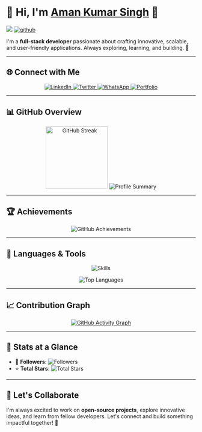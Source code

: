 # 🚀 **Hi, I'm [Aman Kumar Singh](https://www.amankumarsingh.me) 👋**

<p>
  
![](https://komarev.com/ghpvc/?username=amankumarsinghdeveloper&color=blue&label=PROFILE+VIEWS) 
[![github](https://img.shields.io/github/followers/amankumarsinghdeveloper?logo=github&style=plastic)](https://github.com/dionnenoellabarretto?tab=followers)
</p>

I'm a **full-stack developer** passionate about crafting innovative, scalable, and user-friendly applications. Always exploring, learning, and building. 🌟

---

## 🌐 **Connect with Me**

<p align="center">
  <a href="https://www.linkedin.com/in/amankumarsinghdeveloper/" target="_blank" rel="noopener noreferrer">
    <img src="https://img.shields.io/badge/-LinkedIn-blue?style=for-the-badge&logo=linkedin&logoColor=white" alt="LinkedIn" />
  </a>
  <a href="https://x.com/devloper_aman" target="_blank" rel="noopener noreferrer">
    <img src="https://img.shields.io/badge/-Twitter-1DA1F2?style=for-the-badge&logo=twitter&logoColor=white" alt="Twitter" />
  </a>
  <a href="https://wa.me/917479592206" target="_blank" rel="noopener noreferrer">
    <img src="https://img.shields.io/badge/-WhatsApp-25D366?style=for-the-badge&logo=whatsapp&logoColor=white" alt="WhatsApp" />
  </a>
  <a href="https://www.amankumarsingh.me" target="_blank" rel="noopener noreferrer">
    <img src="https://img.shields.io/badge/-Portfolio-FF5733?style=for-the-badge&logo=web&logoColor=white" alt="Portfolio" />
  </a>
</p>

---

## 📊 **GitHub Overview**

<p align="center">
  <img src="https://github-readme-streak-stats.herokuapp.com/?user=Amankumarsinghdeveloper&theme=radical" alt="GitHub Streak" height="165px" />
 <img src="https://github-profile-summary-cards.vercel.app/api/cards/profile-details?username=Amankumarsinghdeveloper&theme=radical" alt="Profile Summary" />
</p>

---

## 🏆 **Achievements**

<p align="center">
  <img src="https://github-profile-trophy.vercel.app/?username=Amankumarsinghdeveloper&theme=radical&no-frame=true&column=6" alt="GitHub Achievements" />
</p>

---

## 🚀 **Languages & Tools**

<p align="center">
  <img src="https://skillicons.dev/icons?i=react,nextjs,nodejs,typescript,javascript,mongodb,html,css,tailwind,firebase,git,vscode" alt="Skills" />
</p>

<p align="center">
  <img src="https://github-readme-stats.vercel.app/api/top-langs/?username=Amankumarsinghdeveloper&layout=compact&theme=radical" alt="Top Languages" />
</p>

---

## 📈 **Contribution Graph**

<p align="center">
  <a href="https://github.com/ashutosh00710/github-readme-activity-graph">
    <img src="https://github-readme-activity-graph.vercel.app/graph?username=Amankumarsinghdeveloper&theme=radical&hide_border=true" alt="GitHub Activity Graph" />
  </a>
</p>

---

## 🎯 **Stats at a Glance**

- 🌟 **Followers**: ![Followers](https://img.shields.io/github/followers/Amankumarsinghdeveloper?style=social)
- ⭐ **Total Stars**: ![Total Stars](https://img.shields.io/github/stars/Amankumarsinghdeveloper?style=social)

---

## 💬 **Let's Collaborate**

I'm always excited to work on **open-source projects**, explore innovative ideas, and learn from fellow developers. Let's connect and build something impactful together! 🚀
